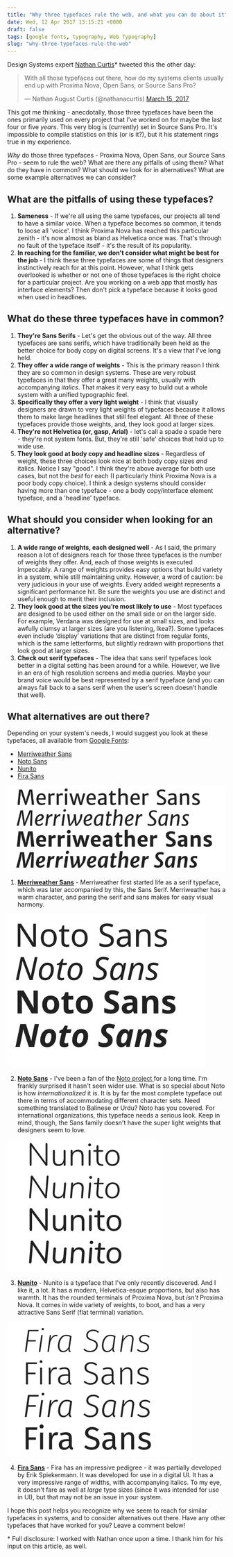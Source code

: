 ```yaml
---
title: "Why three typefaces rule the web, and what you can do about it"
date: Wed, 12 Apr 2017 13:15:21 +0000
draft: false
tags: [google fonts, typography, Web Typography]
slug: "why-three-typefaces-rule-the-web"
---
```


Design Systems expert [Nathan Curtis](http://eightshapes.com/nathan-curtis.html)\* tweeted this the other day:

<blockquote class="twitter-tweet" data-lang="en"><p lang="en" dir="ltr">With all those typefaces out there, how do my systems clients usually end up with Proxima Nova, Open Sans, or Source Sans Pro?</p>&mdash; Nathan August Curtis (@nathanacurtis) <a href="https://twitter.com/nathanacurtis/status/841964283562987520">March 15, 2017</a></blockquote>
<script async src="//platform.twitter.com/widgets.js" charset="utf-8"></script>

This got me thinking - anecdotally, those three typefaces have been the ones primarily used on every project that I've worked on for maybe the last four or five _years_. This very blog is (currently) set in Source Sans Pro. It's impossible to compile statistics on this (or is it?), but it his statement rings true in my experience.

_Why_ do those three typefaces - Proxima Nova, Open Sans, our Source Sans Pro - seem to rule the web? What are there any pitfalls of using them? What do they have in common? What should we look for in alternatives? What are some example alternatives we can consider?

<!--more-->

## What are the pitfalls of using these typefaces?

1. **Sameness** - If we're all using the same typefaces, our projects all tend to have a similar voice. When a typeface becomes so common, it tends to loose all 'voice'. I think Proxima Nova has reached this particular zenith - it's now almost as bland as Helvetica once was. That's through no fault of the typeface itself - it's the result of its popularity.
2. **In reaching for the familiar, we don't consider what might be best for the job** - I think these three typefaces are some of things that designers instinctively reach for at this point. However, what I think gets overlooked is whether or not one of those typefaces is the right choice for a particular project. Are you working on a web app that mostly has interface elements? Then don't pick a typeface because it looks good when used in headlines.

## What do these three typefaces have in common?

1. **They're Sans Serifs** - Let's get the obvious out of the way. All three typefaces are sans serifs, which have traditionally been held as the better choice for body copy on digital screens. It's a view that I've long held.
2. **They offer a wide range of weights** - This is the primary reason I think they are so common in design systems. These are very robust typefaces in that they offer a great many weights, usually with accompanying _italics_. That makes it very easy to build out a whole system with a unified typographic feel.
3. **Specifically they offer a very light weight** - I think that visually designers are drawn to very light weights of typefaces because it allows them to make large headlines that still feel elegant. All three of these typefaces provide those weights, and, they look good at larger sizes.
4. **They're not Helvetica (or, gasp, Arial)** - let's call a spade a spade here - they're not system fonts. But, they're still 'safe' choices that hold up to wide use.
5. **They look good at body copy and headline sizes** - Regardless of weight, these three choices look nice at both body copy sizes _and_ italics. Notice I say "good". I think they're above average for both use cases, but not the _best_ for each (I particularly think Proxima Nova is a poor body copy choice). I think a design systems should consider having more than one typeface - one a body copy/interface element typeface, and a 'headline' typeface.

## What should you consider when looking for an alternative?

1. **A wide range of weights, each designed well** - As I said, the primary reason a lot of designers reach for those three typefaces is the number of weights they offer. And, each of those weights is executed impeccably. A range of weights provides easy options that build variety in a system, while still maintaining unity. However, a word of caution: be very judicious in your use of weights. Every added weight represents a significant performance hit. Be sure the weights you use are distinct and useful enough to merit their inclusion.
2. **They look good at the sizes you’re most likely to use** - Most typefaces are designed to be used either on the small side or on the larger side. For example, Verdana was designed for use at small sizes, and looks awfully clumsy at larger sizes (are you listening, Ikea?). Some typefaces even include ‘display’ variations that are distinct from regular fonts, which is the same letterforms, but slightly redrawn with proportions that look good at larger sizes.
3. **Check out serif typefaces** - The idea that sans serif typefaces look better in a digital setting has been around for a while. However, we live in an era of high resolution screens and media queries. Maybe your brand voice would be best represented by a serif typeface (and you can always fall back to a sans serif when the user’s screen doesn’t handle that well).

## What alternatives are out there?

Depending on your system's needs, I would suggest you look at these typefaces, all available from [Google Fonts](https://fonts.google.com):

- [Merriweather Sans](https://fonts.google.com/specimen/Merriweather+Sans)
- [Noto Sans](https://fonts.google.com/specimen/Noto+Sans)
- [Nunito](https://fonts.google.com/specimen/Nunito)
- [Fira Sans](https://fonts.google.com/specimen/Fira+Sans)

![Merriweather Sans Sample](../images/Screen-Shot-2017-03-31-at-12.26.17-PM.png)

1. **[Merriweather Sans](https://fonts.google.com/specimen/Merriweather+Sans)** - Merriweather first started life as a serif typeface, which was later accompanied by this, the Sans Serif. Merriweather has a warm character, and paring the serif and sans makes for easy visual harmony.

![Noto Sans Sample](../images/Screen-Shot-2017-03-31-at-12.25.48-PM.png)

2. **[Noto Sans](https://fonts.google.com/specimen/Noto+Sans)** - I've been a fan of the [Noto project ](https://www.google.com/get/noto/) for a long time. I'm frankly surprised it hasn't seen wider use. What is so special about Noto is how _internationalized_ it is. It is by far the most complete typeface out there in terms of accommodating different character sets. Need something translated to Balinese or Urdu? Noto has you covered. For international organizations, this typeface needs a serious look. Keep in mind, though, the Sans family doesn't have the super light weights that designers seem to love.

![Nunito Sample](../images/Screen-Shot-2017-03-31-at-12.27.03-PM.png)

3. **[Nunito](https://fonts.google.com/specimen/Nunito)** - Nunito is a typeface that I've only recently discovered. And I like it, a lot. It has a modern, Helvetica-esque proportions, but also has warmth. It has the rounded terminals of Proxima Nova, but _isn't_ Proxima Nova. It comes in wide variety of weights, to boot, and has a very attractive Sans Serif (flat terminal) variation.

![Fira Sans Sample](../images/Screen-Shot-2017-03-31-at-12.27.45-PM.png)

4. **[Fira Sans](https://fonts.google.com/specimen/Fira+Sans)** - Fira has an impressive pedigree - it was partially developed by Erik Spiekermann. It was developed for use in a digital UI. It has a very impressive range of widths, with accompanying italics. To my eye, it doesn't fare as well at _large_ type sizes (since it was intended for use in UI), but that may not be an issue in your system.

I hope this post helps you recognize why we seem to reach for similar typefaces in systems, and to consider alternatives out there. Have any other typefaces that have worked for you? Leave a comment below!

\* Full disclosure: I worked with Nathan once upon a time. I thank him for his input on this article, as well.
